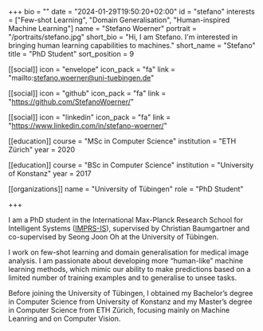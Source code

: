 +++
bio = ""
date = "2024-01-29T19:50:20+02:00"
id = "stefano"
interests = ["Few-shot Learning", "Domain Generalisation", "Human-inspired Machine Learning"]
name = "Stefano Woerner"
portrait = "/portraits/stefano.jpg"
short_bio = "Hi, I am Stefano. I'm interested in bringing human learning capabilities to machines."
short_name = "Stefano"
title = "PhD Student"
sort_position = 9

[[social]]
    icon = "envelope"
    icon_pack = "fa"
    link = "mailto:stefano.woerner@uni-tuebingen.de"

[[social]]
    icon = "github"
    icon_pack = "fa"
    link = "https://github.com/StefanoWoerner/"

[[social]]
    icon = "linkedin"
    icon_pack = "fa"
    link = "https://www.linkedin.com/in/stefano-woerner/"

[[education]]
    course = "MSc in Computer Science"
    institution = "ETH Zürich"
    year = 2020

[[education]]
    course = "BSc in Computer Science"
    institution = "University of Konstanz"
    year = 2017

[[organizations]]
    name = "University of Tübingen"
    role = "PhD Student"

+++

I am a PhD student in the International Max-Planck Research School for Intelligent Systems ([IMPRS-IS](https://imprs.is.mpg.de/)), supervised by Christian Baumgartner and co-supervised by Seong Joon Oh at the University of Tübingen.

I work on few-shot learning and domain generalisation for medical image analysis. I am passionate about developing more “human-like” machine learning methods, which mimic our ability to make predictions based on a limited number of training examples and to generalise to unsee tasks.

Before joining the University of Tübingen, I obtained my Bachelor’s degree in Computer Science from University of Konstanz and my Master’s degree in Computer Science from ETH Zürich, focusing mainly on Machine Leanring and on Computer Vision.
